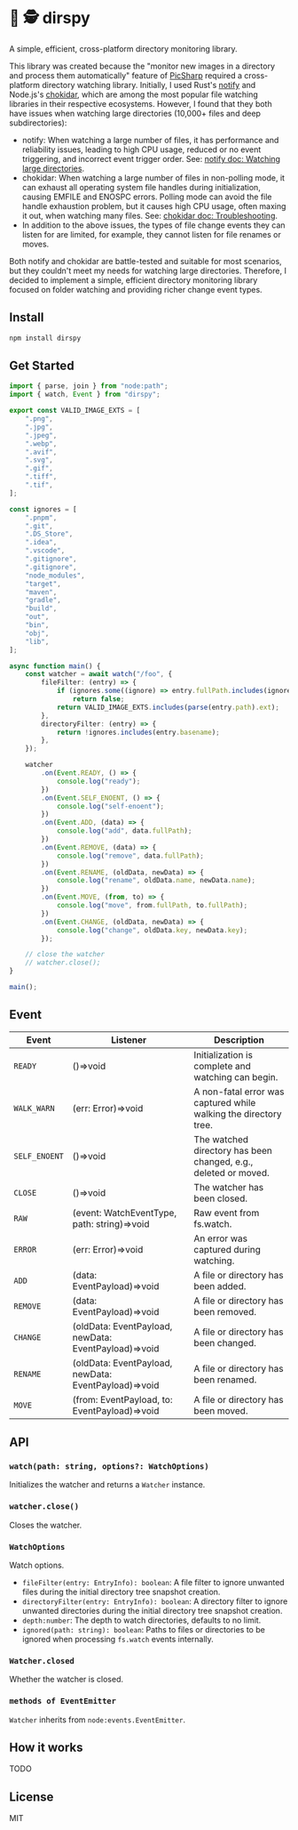 # 📁 🕵️ dirspy

A simple, efficient, cross-platform directory monitoring library.

This library was created because the "monitor new images in a directory and process them automatically" feature of [PicSharp](https://github.com/AkiraBit/PicSharp) required a cross-platform directory watching library. Initially, I used Rust's [notify](https://crates.io/crates/notify) and Node.js's [chokidar](https://github.com/paulmillr/chokidar), which are among the most popular file watching libraries in their respective ecosystems. However, I found that they both have issues when watching large directories (10,000+ files and deep subdirectories):

- notify: When watching a large number of files, it has performance and reliability issues, leading to high CPU usage, reduced or no event triggering, and incorrect event trigger order. See: [notify doc: Watching large directories](https://docs.rs/notify/8.1.0/notify/#watching-large-directories).
- chokidar: When watching a large number of files in non-polling mode, it can exhaust all operating system file handles during initialization, causing EMFILE and ENOSPC errors. Polling mode can avoid the file handle exhaustion problem, but it causes high CPU usage, often maxing it out, when watching many files. See: [chokidar doc: Troubleshooting](https://github.com/paulmillr/chokidar?tab=readme-ov-file#troubleshooting).
- In addition to the above issues, the types of file change events they can listen for are limited, for example, they cannot listen for file renames or moves.

Both notify and chokidar are battle-tested and suitable for most scenarios, but they couldn't meet my needs for watching large directories. Therefore, I decided to implement a simple, efficient directory monitoring library focused on folder watching and providing richer change event types.

## Install

```bash
npm install dirspy
```

## Get Started

```ts
import { parse, join } from "node:path";
import { watch, Event } from "dirspy";

export const VALID_IMAGE_EXTS = [
	".png",
	".jpg",
	".jpeg",
	".webp",
	".avif",
	".svg",
	".gif",
	".tiff",
	".tif",
];

const ignores = [
	".pnpm",
	".git",
	".DS_Store",
	".idea",
	".vscode",
	".gitignore",
	".gitignore",
	"node_modules",
	"target",
	"maven",
	"gradle",
	"build",
	"out",
	"bin",
	"obj",
	"lib",
];

async function main() {
	const watcher = await watch("/foo", {
		fileFilter: (entry) => {
			if (ignores.some((ignore) => entry.fullPath.includes(ignore)))
				return false;
			return VALID_IMAGE_EXTS.includes(parse(entry.path).ext);
		},
		directoryFilter: (entry) => {
			return !ignores.includes(entry.basename);
		},
	});

	watcher
		.on(Event.READY, () => {
			console.log("ready");
		})
		.on(Event.SELF_ENOENT, () => {
			console.log("self-enoent");
		})
		.on(Event.ADD, (data) => {
			console.log("add", data.fullPath);
		})
		.on(Event.REMOVE, (data) => {
			console.log("remove", data.fullPath);
		})
		.on(Event.RENAME, (oldData, newData) => {
			console.log("rename", oldData.name, newData.name);
		})
		.on(Event.MOVE, (from, to) => {
			console.log("move", from.fullPath, to.fullPath);
		})
		.on(Event.CHANGE, (oldData, newData) => {
			console.log("change", oldData.key, newData.key);
		});

	// close the watcher
	// watcher.close();
}

main();
```

## Event

| Event         | Listener                                             | Description                                                      |
| ------------- | ---------------------------------------------------- | ---------------------------------------------------------------- |
| `READY`       | ()=>void                                             | Initialization is complete and watching can begin.               |
| `WALK_WARN`   | (err: Error)=>void                                   | A non-fatal error was captured while walking the directory tree. |
| `SELF_ENOENT` | ()=>void                                             | The watched directory has been changed, e.g., deleted or moved.  |
| `CLOSE`       | ()=>void                                             | The watcher has been closed.                                     |
| `RAW`         | (event: WatchEventType, path: string)=>void          | Raw event from fs.watch.                                         |
| `ERROR`       | (err: Error)=>void                                   | An error was captured during watching.                           |
| `ADD`         | (data: EventPayload)=>void                           | A file or directory has been added.                              |
| `REMOVE`      | (data: EventPayload)=>void                           | A file or directory has been removed.                            |
| `CHANGE`      | (oldData: EventPayload, newData: EventPayload)=>void | A file or directory has been changed.                            |
| `RENAME`      | (oldData: EventPayload, newData: EventPayload)=>void | A file or directory has been renamed.                            |
| `MOVE`        | (from: EventPayload, to: EventPayload)=>void         | A file or directory has been moved.                              |

## API

### `watch(path: string, options?: WatchOptions)`

Initializes the watcher and returns a `Watcher` instance.

### `watcher.close()`

Closes the watcher.

### `WatchOptions`

Watch options.

- `fileFilter(entry: EntryInfo): boolean`: A file filter to ignore unwanted files during the initial directory tree snapshot creation.
- `directoryFilter(entry: EntryInfo): boolean`: A directory filter to ignore unwanted directories during the initial directory tree snapshot creation.
- `depth:number`: The depth to watch directories, defaults to no limit.
- `ignored(path: string): boolean`: Paths to files or directories to be ignored when processing `fs.watch` events internally.

### `Watcher.closed`

Whether the watcher is closed.

### `methods of EventEmitter`

`Watcher` inherits from `node:events.EventEmitter`.

## How it works

TODO

## License

MIT
